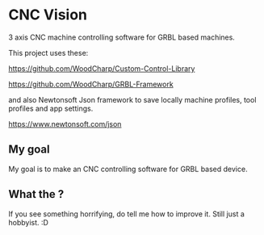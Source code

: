 # CNC Vision
 3 axis CNC machine controlling software for GRBL based machines.

This project uses these:

https://github.com/WoodCharp/Custom-Control-Library

https://github.com/WoodCharp/GRBL-Framework

and also Newtonsoft Json framework to save locally machine profiles, tool profiles and app settings.

https://www.newtonsoft.com/json

## My goal
My goal is to make an CNC controlling software for GRBL based device.

## What the ?
If you see something horrifying, do tell me how to improve it. Still just a hobbyist. :D
